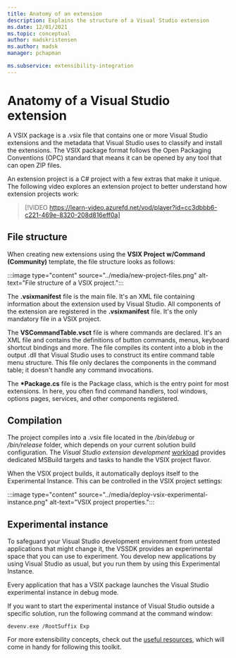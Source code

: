 ```yaml
---
title: Anatomy of an extension
description: Explains the structure of a Visual Studio extension
ms.date: 12/01/2021
ms.topic: conceptual
author: madskristensen
ms.author: madsk
manager: pchapman

ms.subservice: extensibility-integration
---
```

# Anatomy of a Visual Studio extension

A VSIX package is a .vsix file that contains one or more Visual Studio extensions and the metadata that Visual Studio uses to classify and install the extensions. The VSIX package format follows the Open Packaging Conventions (OPC) standard that means it can be opened by any tool that can open ZIP files.

An extension project is a C# project with a few extras that make it unique. The following video explores an extension project to better understand how extension projects work:

> [!VIDEO https://learn-video.azurefd.net/vod/player?id=cc3dbbb6-c221-469e-8320-208d816eff0a]

## File structure
When creating new extensions using the **VSIX Project w/Command (Community)** template, the file structure looks as follows:

:::image type="content" source="../media/new-project-files.png" alt-text="File structure of a VSIX project.":::

The **.vsixmanifest** file is the main file. It's an XML file containing information about the extension used by Visual Studio. All components of the extension are registered in the **.vsixmanifest** file. It's the only mandatory file in a VSIX project.

The **VSCommandTable.vsct** file is where commands are declared. It's an XML file and contains the definitions of button commands, menus, keyboard shortcut bindings and more. The file compiles its content into a blob in the output .dll that Visual Studio uses to construct its entire command table menu structure. This file only declares the components in the command table; it doesn't handle any command invocations.

The **\*Package.cs** file is the Package class, which is the entry point for most extensions. In here, you often find command handlers, tool windows, options pages, services, and other components registered.

## Compilation
The project compiles into a .vsix file located in the */bin/debug* or */bin/release* folder, which depends on your current solution build configuration. The *Visual Studio extension development* [workload](get-tools.md) provides dedicated MSBuild targets and tasks to handle the VSIX project flavor.

When the VSIX project builds, it automatically deploys itself to the Experimental Instance. This can be controlled in the VSIX project settings: 

:::image type="content" source="../media/deploy-vsix-experimental-instance.png" alt-text="VSIX project properties.":::

## Experimental instance
To safeguard your Visual Studio development environment from untested applications that might change it, the VSSDK provides an experimental space that you can use to experiment. You develop new applications by using Visual Studio as usual, but you run them by using this Experimental Instance.

Every application that has a VSIX package launches the Visual Studio experimental instance in debug mode.

If you want to start the experimental instance of Visual Studio outside a specific solution, run the following command at the command window:

```shell
devenv.exe /RootSuffix Exp
```

For more extensibility concepts, check out the [useful resources](useful-resources.md), which will come in handy for following this toolkit.
